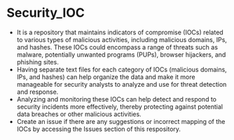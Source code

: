 # Security_IOC

- It is a repository that maintains indicators of compromise (IOCs) related to various types of malicious activities, including malicious domains, IPs, and hashes. These IOCs could encompass a range of threats such as malware, potentially unwanted programs (PUPs), browser hijackers, and phishing sites.
- Having separate text files for each category of IOCs (malicious domains, IPs, and hashes) can help organize the data and make it more manageable for security analysts to analyze and use for threat detection and response.
- Analyzing and monitoring these IOCs can help detect and respond to security incidents more effectively, thereby protecting against potential data breaches or other malicious activities.
- Create an issue if there are any suggestions or incorrect mapping of the IOCs by accessing the Issues section of this respository.

